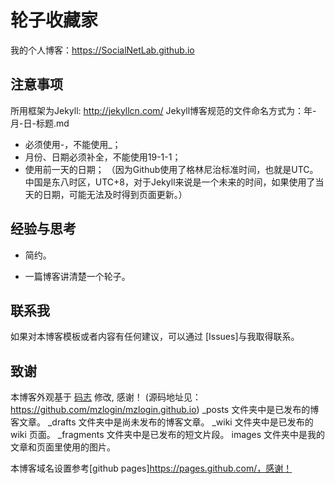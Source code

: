 # 轮子收藏家

我的个人博客：<https://SocialNetLab.github.io>

## 注意事项
所用框架为Jekyll: http://jekyllcn.com/
Jekyll博客规范的文件命名方式为：年-月-日-标题.md
* 必须使用-，不能使用_；
* 月份、日期必须补全，不能使用19-1-1；
* 使用前一天的日期；
（因为Github使用了格林尼治标准时间，也就是UTC。中国是东八时区，UTC+8，对于Jekyll来说是一个未来的时间，如果使用了当天的日期，可能无法及时得到页面更新。）


## 经验与思考

* 简约。

* 一篇博客讲清楚一个轮子。

## 联系我

如果对本博客模板或者内容有任何建议，可以通过 [Issues]与我取得联系。

## 致谢

本博客外观基于 [码志]([https://dongchuan.github.io](https://mazhuang.org/)) 修改, 感谢！
(源码地址见：https://github.com/mzlogin/mzlogin.github.io)
_posts 文件夹中是已发布的博客文章。
_drafts 文件夹中是尚未发布的博客文章。
_wiki 文件夹中是已发布的 wiki 页面。
_fragments 文件夹中是已发布的短文片段。
images 文件夹中是我的文章和页面里使用的图片。

本博客域名设置参考[github pages]https://pages.github.com/，感谢！

